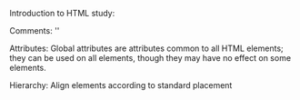 Introduction to HTML study:

Comments:
'<!-- comment -->'

Attributes:
Global attributes are attributes common to all HTML elements; they can be used on all elements, though they may have no effect on some elements.

Hierarchy:
Align elements according to standard placement
